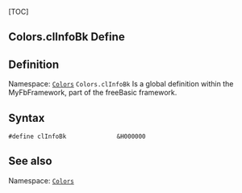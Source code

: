 [TOC]
## Colors.clInfoBk Define

## Definition
Namespace: [`Colors`](Colors.md)
`Colors.clInfoBk` Is a global definition within the MyFbFramework, part of the freeBasic framework.
## Syntax

```freeBasic
#define clInfoBk              &H000000
```

## See also
Namespace: [`Colors`](Colors.md)
